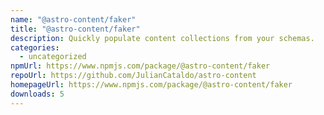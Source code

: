 ```yaml
---
name: "@astro-content/faker"
title: "@astro-content/faker"
description: Quickly populate content collections from your schemas.
categories:
  - uncategorized
npmUrl: https://www.npmjs.com/package/@astro-content/faker
repoUrl: https://github.com/JulianCataldo/astro-content
homepageUrl: https://www.npmjs.com/package/@astro-content/faker
downloads: 5
---
```

